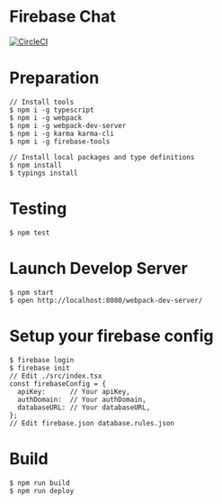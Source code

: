# Firebase Chat

[![CircleCI](https://circleci.com/gh/ababup1192/firebase-chat.svg?style=svg)](https://circleci.com/gh/ababup1192/firebase-chat)

# Preparation

```
// Install tools
$ npm i -g typescript
$ npm i -g webpack
$ npm i -g webpack-dev-server
$ npm i -g karma karma-cli
$ npm i -g firebase-tools

// Install local packages and type definitions
$ npm install
$ typings install
```

# Testing
```
$ npm test
```

# Launch Develop Server
```
$ npm start
$ open http://localhost:8080/webpack-dev-server/
```

# Setup your firebase config
```
$ firebase login
$ firebase init
// Edit ./src/index.tsx
const firebaseConfig = {
  apiKey:      // Your apiKey,
  authDomain:  // Your authDomain,
  databaseURL: // Your databaseURL,
};
// Edit firebase.json database.rules.json
```

# Build
```
$ npm run build
$ npm run deploy
```
